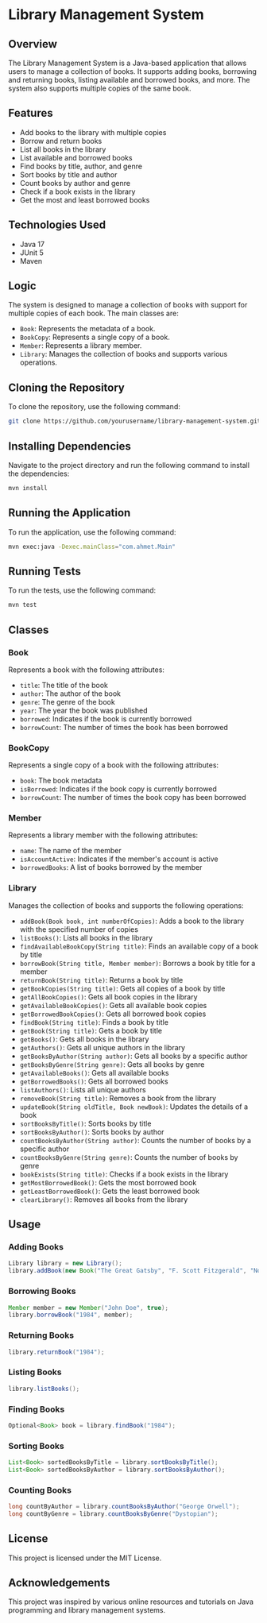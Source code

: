 
# Library Management System

## Overview

The Library Management System is a Java-based application that allows users to manage a collection of books. It supports adding books, borrowing and returning books, listing available and borrowed books, and more. The system also supports multiple copies of the same book.

## Features

- Add books to the library with multiple copies
- Borrow and return books
- List all books in the library
- List available and borrowed books
- Find books by title, author, and genre
- Sort books by title and author
- Count books by author and genre
- Check if a book exists in the library
- Get the most and least borrowed books

## Technologies Used

- Java 17
- JUnit 5
- Maven

## Logic

The system is designed to manage a collection of books with support for multiple copies of each book. The main classes are:

- `Book`: Represents the metadata of a book.
- `BookCopy`: Represents a single copy of a book.
- `Member`: Represents a library member.
- `Library`: Manages the collection of books and supports various operations.

## Cloning the Repository

To clone the repository, use the following command:

```sh
git clone https://github.com/yourusername/library-management-system.git
```

## Installing Dependencies

Navigate to the project directory and run the following command to install the dependencies:

```sh
mvn install
```

## Running the Application

To run the application, use the following command:

```sh
mvn exec:java -Dexec.mainClass="com.ahmet.Main"
```

## Running Tests

To run the tests, use the following command:

```sh
mvn test
```

## Classes

### Book

Represents a book with the following attributes:
- `title`: The title of the book
- `author`: The author of the book
- `genre`: The genre of the book
- `year`: The year the book was published
- `borrowed`: Indicates if the book is currently borrowed
- `borrowCount`: The number of times the book has been borrowed

### BookCopy

Represents a single copy of a book with the following attributes:
- `book`: The book metadata
- `isBorrowed`: Indicates if the book copy is currently borrowed
- `borrowCount`: The number of times the book copy has been borrowed

### Member

Represents a library member with the following attributes:
- `name`: The name of the member
- `isAccountActive`: Indicates if the member's account is active
- `borrowedBooks`: A list of books borrowed by the member

### Library

Manages the collection of books and supports the following operations:
- `addBook(Book book, int numberOfCopies)`: Adds a book to the library with the specified number of copies
- `listBooks()`: Lists all books in the library
- `findAvailableBookCopy(String title)`: Finds an available copy of a book by title
- `borrowBook(String title, Member member)`: Borrows a book by title for a member
- `returnBook(String title)`: Returns a book by title
- `getBookCopies(String title)`: Gets all copies of a book by title
- `getAllBookCopies()`: Gets all book copies in the library
- `getAvailableBookCopies()`: Gets all available book copies
- `getBorrowedBookCopies()`: Gets all borrowed book copies
- `findBook(String title)`: Finds a book by title
- `getBook(String title)`: Gets a book by title
- `getBooks()`: Gets all books in the library
- `getAuthors()`: Gets all unique authors in the library
- `getBooksByAuthor(String author)`: Gets all books by a specific author
- `getBooksByGenre(String genre)`: Gets all books by genre
- `getAvailableBooks()`: Gets all available books
- `getBorrowedBooks()`: Gets all borrowed books
- `listAuthors()`: Lists all unique authors
- `removeBook(String title)`: Removes a book from the library
- `updateBook(String oldTitle, Book newBook)`: Updates the details of a book
- `sortBooksByTitle()`: Sorts books by title
- `sortBooksByAuthor()`: Sorts books by author
- `countBooksByAuthor(String author)`: Counts the number of books by a specific author
- `countBooksByGenre(String genre)`: Counts the number of books by genre
- `bookExists(String title)`: Checks if a book exists in the library
- `getMostBorrowedBook()`: Gets the most borrowed book
- `getLeastBorrowedBook()`: Gets the least borrowed book
- `clearLibrary()`: Removes all books from the library

## Usage

### Adding Books

```java
Library library = new Library();
library.addBook(new Book("The Great Gatsby", "F. Scott Fitzgerald", "Novel", 1925), 3);
```

### Borrowing Books

```java
Member member = new Member("John Doe", true);
library.borrowBook("1984", member);
```

### Returning Books

```java
library.returnBook("1984");
```

### Listing Books

```java
library.listBooks();
```

### Finding Books

```java
Optional<Book> book = library.findBook("1984");
```

### Sorting Books

```java
List<Book> sortedBooksByTitle = library.sortBooksByTitle();
List<Book> sortedBooksByAuthor = library.sortBooksByAuthor();
```

### Counting Books

```java
long countByAuthor = library.countBooksByAuthor("George Orwell");
long countByGenre = library.countBooksByGenre("Dystopian");
```

## License

This project is licensed under the MIT License.

## Acknowledgements

This project was inspired by various online resources and tutorials on Java programming and library management systems.
```

